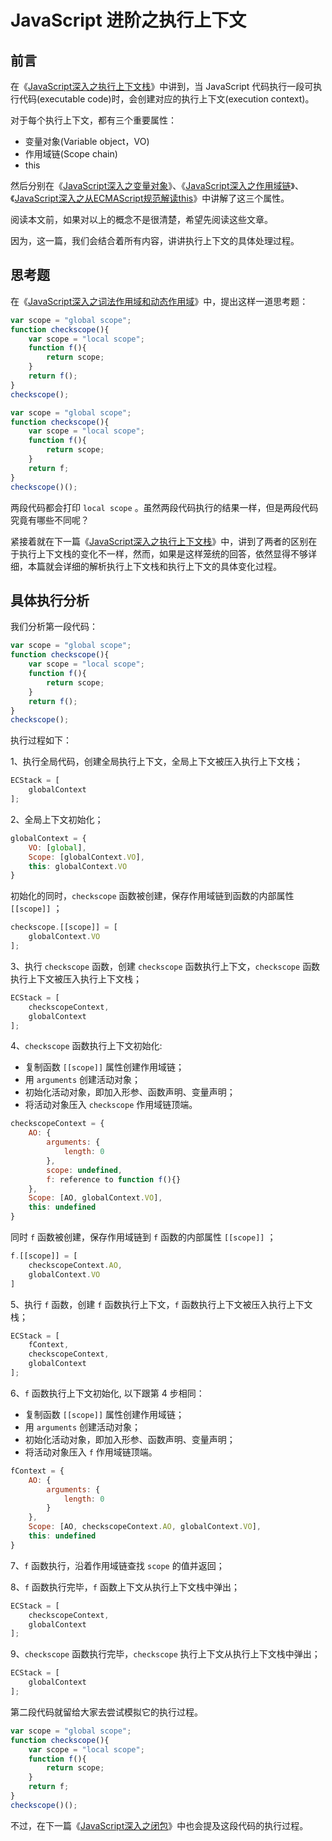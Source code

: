 # JavaScript 进阶之执行上下文

## 前言

在《[JavaScript深入之执行上下文栈](http://note.youdao.com/noteshare?id=ab909782affd5229edfb72c2dd865afc)》中讲到，当 JavaScript 代码执行一段可执行代码(executable code)时，会创建对应的执行上下文(execution context)。

对于每个执行上下文，都有三个重要属性：

* 变量对象(Variable object，VO)
* 作用域链(Scope chain)
* this

然后分别在《[JavaScript深入之变量对象](http://note.youdao.com/noteshare?id=8354e6c6ae9f6bffb0f8f540d5a02b04)》、《[JavaScript深入之作用域链](http://note.youdao.com/noteshare?id=19466459d3546134ecec8973f086f5cf)》、《[JavaScript深入之从ECMAScript规范解读this](http://note.youdao.com/noteshare?id=0638394018c23b3d1d3cb0de0796b6fe)》中讲解了这三个属性。

阅读本文前，如果对以上的概念不是很清楚，希望先阅读这些文章。

因为，这一篇，我们会结合着所有内容，讲讲执行上下文的具体处理过程。

## 思考题

在《[JavaScript深入之词法作用域和动态作用域](http://note.youdao.com/noteshare?id=a6e7aa79ea2556f2f15d2044c15fcb13)》中，提出这样一道思考题：

```javascript
var scope = "global scope";
function checkscope(){
    var scope = "local scope";
    function f(){
        return scope;
    }
    return f();
}
checkscope();
```

```javascript
var scope = "global scope";
function checkscope(){
    var scope = "local scope";
    function f(){
        return scope;
    }
    return f;
}
checkscope()();
```

两段代码都会打印 `local scope` 。虽然两段代码执行的结果一样，但是两段代码究竟有哪些不同呢？

紧接着就在下一篇《[JavaScript深入之执行上下文栈](http://note.youdao.com/noteshare?id=ab909782affd5229edfb72c2dd865afc)》中，讲到了两者的区别在于执行上下文栈的变化不一样，然而，如果是这样笼统的回答，依然显得不够详细，本篇就会详细的解析执行上下文栈和执行上下文的具体变化过程。

## 具体执行分析

我们分析第一段代码：

```javascript
var scope = "global scope";
function checkscope(){
    var scope = "local scope";
    function f(){
        return scope;
    }
    return f();
}
checkscope();
```

执行过程如下：

1、执行全局代码，创建全局执行上下文，全局上下文被压入执行上下文栈；

```javascript
ECStack = [
    globalContext
];
```

2、全局上下文初始化；

```javascript
globalContext = {
    VO: [global],
    Scope: [globalContext.VO],
    this: globalContext.VO
}
```

初始化的同时，`checkscope` 函数被创建，保存作用域链到函数的内部属性 `[[scope]]` ；

```javascript
checkscope.[[scope]] = [
    globalContext.VO
];
```

3、执行 `checkscope` 函数，创建 `checkscope` 函数执行上下文，`checkscope` 函数执行上下文被压入执行上下文栈；

```javascript
ECStack = [
    checkscopeContext,
    globalContext
];
```

4、`checkscope` 函数执行上下文初始化:
    
* 复制函数 `[[scope]]` 属性创建作用域链；
* 用 `arguments` 创建活动对象；
* 初始化活动对象，即加入形参、函数声明、变量声明；
* 将活动对象压入 `checkscope` 作用域链顶端。

```javascript
checkscopeContext = {
    AO: {
        arguments: {
            length: 0
        },
        scope: undefined,
        f: reference to function f(){}
    },
    Scope: [AO, globalContext.VO],
    this: undefined
}
```

同时 `f` 函数被创建，保存作用域链到 `f` 函数的内部属性 `[[scope]]` ；

```javascript
f.[[scope]] = [
    checkscopeContext.AO, 
    globalContext.VO
]
```

5、执行 `f` 函数，创建 `f` 函数执行上下文，`f` 函数执行上下文被压入执行上下文栈；

```javascript
ECStack = [
    fContext,
    checkscopeContext,
    globalContext
];
```

6、`f` 函数执行上下文初始化, 以下跟第 4 步相同：

* 复制函数 `[[scope]]` 属性创建作用域链；
* 用 `arguments` 创建活动对象；
* 初始化活动对象，即加入形参、函数声明、变量声明；
* 将活动对象压入 `f` 作用域链顶端。

```javascript
fContext = {
    AO: {
        arguments: {
            length: 0
        }
    },
    Scope: [AO, checkscopeContext.AO, globalContext.VO],
    this: undefined
}
```

7、`f` 函数执行，沿着作用域链查找 `scope` 的值并返回；

8、`f` 函数执行完毕，`f` 函数上下文从执行上下文栈中弹出；

```javascript
ECStack = [
    checkscopeContext,
    globalContext
];
```

9、`checkscope` 函数执行完毕，`checkscope` 执行上下文从执行上下文栈中弹出；

```javascript
ECStack = [
    globalContext
];
```

第二段代码就留给大家去尝试模拟它的执行过程。

```javascript
var scope = "global scope";
function checkscope(){
    var scope = "local scope";
    function f(){
        return scope;
    }
    return f;
}
checkscope()();
```

不过，在下一篇《[JavaScript深入之闭包](http://note.youdao.com/noteshare?id=e51a2838cf7d532636527964cdb7fc48)》中也会提及这段代码的执行过程。